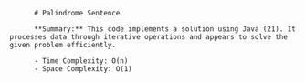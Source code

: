 
          # Palindrome Sentence

          **Summary:** This code implements a solution using Java (21). It processes data through iterative operations and appears to solve the given problem efficiently.

          - Time Complexity: O(n)
          - Space Complexity: O(1)
          